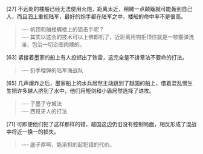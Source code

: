 
[27] 不远处的楼船已经无法使用火炮，距离太近，稍微一点颠簸就可能轰到自己人，而且泗上重视陆军，最好的炮手都在陆军之中，楼船的命中率不是很高。
>--- 帆顶和艏楼艉楼上的狙击手呢？<br>
>--- 其实以这会的技术可以上佛郎机了，近距离用钩拒顶住就是一顿霰弹洗澡，包治一切企图肉搏的。<br>

[63] 紧接着墨家的船上有人投掷出了铁雷，这完全是不讲章法不要命的打法。
>--- 扔手榴弹的陆军海战队<br>

[65] 几声爆炸之后，墨家船上的水兵居然主动跳到了越国的船上，借着混乱愣生生把许多越人挤到了水中，他们用短剑和小盾居然选择了进攻。
>--- 子墨子守城法<br>
>--- 西班牙人的打法<br>

[71] 可即便他们犯了这样那样的错，越国这边仍旧没有控制局面，相反形成了混战中将近一换一的损失。
>--- 底子厚啊，能承担的起犯错的代价。<br>
